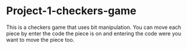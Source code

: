 # Project-1-checkers-game

This is a checkers game that uses bit manipulation. You can move each piece by enter the code the piece is on and entering the code were you want to move the piece too. 
